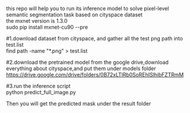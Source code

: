 this repo will help you to run its inference model to solve  pixel-level semantic segmentation task based on cityspace dataset  
the mxnet version is 1.3.0  
sudo pip install mxnet-cu90 --pre  


#1.download dataset from cityspace, and gather all the test png path into test.list  
find path -name "*.png" > test.list  

#2.download the pretrained model from the google drive,download everything about cityspace,and put them under models folder  
https://drive.google.com/drive/folders/0B72xLTlRb0SoREhISlhibFZTRmM  
  
#3.run the inference script  
python predict_full_image.py  

Then you will get the predicted mask under the result folder  

